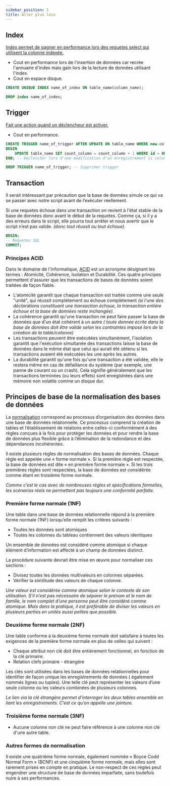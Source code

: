```yaml
---
sidebar_position: 5
title: Aller plus loin
---
```


## Index

[Index permet de gagner en performance lors des requetes select qui utilisent la colonne indexée.](https://www.youtube.com/watch?v=vYpiLn3JXiA)

* Cout en performance lors de l'insertion de données car recrée l'annuaire d'index mais gain lors de la lecture de données utilisant l'index.
* Cout en espace disque.

```sql
CREATE UNIQUE INDEX name_of_index ON table_name(column_name);

DROP index name_of_index;
```

## Trigger

[Fait une action quand un déclencheur est activer.](https://www.youtube.com/watch?v=aw1Q47vSaCc)

* Cout en performance.

```sql
CREATE TRIGGER name_of_trigger AFTER UPDATE ON table_name WHERE new.column_name != old.column_name 
BEGIN
    UPDATE table_name SET count_column = count_column + 1 WHERE id = OLD.id; 
END; -- Declencher lors d'une modification d'un enregistrement si column_name a une valeur modifier. Ajoutera 1 a une colonne servant de counter.

DROP TRIGGER name_of_trigger; -- Supprimer trigger
```

## Transaction

Il serait intéressant par précaution que la base de données simule ce qui va se passer avec notre script avant de l’exécuter réellement.

Si une requetes échoue dans une transaction on revient à l'état stable de la base de données donc avant le début de la requetes. Comme ça, si il y a des erreurs dans le script, elle pourra tout arrêter et nous avertir que le script n’est pas valide. *(donc tout réussit ou tout échoue)*. 

```sql
BEGIN;
-- Requetes SQL
COMMIT;
```

### Principes ACID

Dans le domaine de l'informatique, [ACID](https://fr.wikipedia.org/wiki/Propri%C3%A9t%C3%A9s_ACID) est un acronyme désignant les termes : Atomicité, Cohérence, Isolation et Durabilité. Ces quatre principes permettent d'assurer que les transactions de bases de données soient traitées de façon fiable.

* L'atomicité garantit que chaque transaction est traitée comme une seule "unité", qui réussit complètement ou échoue complètement *(si l'une des déclarations constituant une transaction échoue, la transaction entière échoue et la base de données reste inchangée)*.
* La cohérence garantit qu'une transaction ne peut faire passer la base de données que d'un état cohérent à un autre *( toute donnée écrite dans la base de données doit être valide selon les contraintes imposé lors de la création de la table/colonne)*
* Les transactions peuvent être exécutées simultanément, l'isolation garantit que l'exécution simultanée des transactions laisse la base de données dans le même état que celui qui aurait été obtenu si les transactions avaient été exécutées les une après les autres.
* La durabilité garantit qu'une fois qu'une transaction a été validée, elle le restera même en cas de défaillance du système (par exemple, une panne de courant ou un crash). Cela signifie généralement que les transactions terminées (ou leurs effets) sont enregistrées dans une mémoire non volatile comme un disque dur.

## Principes de base de la normalisation des bases de données

La [normalisation](https://www.ionos.fr/digitalguide/hebergement/aspects-techniques/normalisation-base-de-donnees/) correspond au processus d’organisation des données dans une base de données relationnelle. Ce processus comprend la création de tables et l’établissement de relations entre celles-ci conformément à des règles conçues à la fois pour protéger les données et pour rendre la base de données plus flexible grâce à l’élimination de la redondance et des dépendances incohérentes.

Il existe plusieurs règles de normalisation des bases de données. Chaque règle est appelée une « forme normale ». Si la première règle est respectée, la base de données est dite « en première forme normale ». Si les trois premières règles sont respectées, la base de données est considérée comme étant en troisième forme normale.

*Comme c’est le cas avec de nombreuses règles et spécifications formelles, les scénarios réels ne permettent pas toujours une conformité parfaite.*

### Première forme normale (1NF)

Une table dans une base de données relationnelle répond à la première forme normale (1NF) lorsqu’elle remplit les critères suivants :

* Toutes les données sont atomiques
* Toutes les colonnes du tableau contiennent des valeurs identiques

Un ensemble de données est considéré comme atomique si chaque élément d’information est affecté à un champ de données distinct.

La procédure suivante devrait être mise en œuvre pour normaliser ces sections :

* Divisez toutes les données multivaleurs en colonnes séparées.
* Vérifier la similitude des valeurs de chaque colonne.

*Une valeur est considérée comme atomique selon le contexte de son utilisation. S’il n’est pas nécessaire de séparer le prénom et le nom de famille, le nom complet d’une personne peut être considéré comme atomique. Mais dans la pratique, il est préférable de diviser les valeurs en plusieurs parties en unités aussi petites que possible.*

### Deuxième forme normale (2NF)

Une table conforme à la deuxième forme normale doit satisfaire à toutes les exigences de la première forme normale en plus de celles qui suivent :

* Chaque attribut non clé doit être entièrement fonctionnel, en fonction de la clé primaire.
* Relation clefs primaire - étrangére

Les clés sont utilisées dans les bases de données relationnelles pour identifier de façon unique les enregistrements de données ( également nommés lignes ou tuples). Une telle clé peut représenter les valeurs d’une seule colonne ou les valeurs combinées de plusieurs colonnes.

*Le lien via la clé étrangère permet d’interroger les deux tables ensemble en liant les enregistrements. C’est ce qu’on appelle une jointure.*

### Troisième forme normale (3NF)

* Aucune colonne non clé ne peut faire référence à une colonne non clé d'une autre table.

### Autres formes de normalisation

Il existe une quatrième forme normale, également nommée « Boyce Codd Normal Form » (BCNF) et une cinquième forme normale, mais elles sont rarement prises en compte en pratique. Le non-respect de ces règles peut engendrer une structure de base de données imparfaite, sans toutefois nuire à ses performances.
